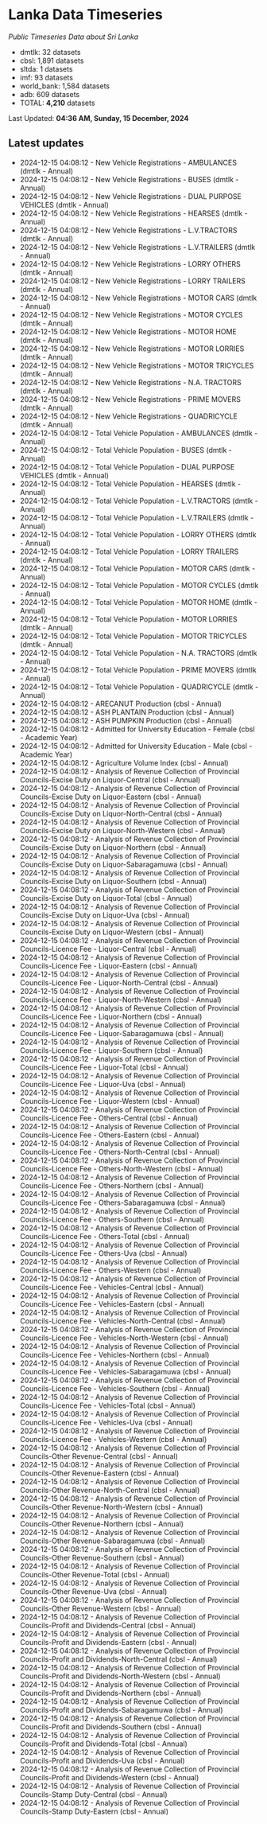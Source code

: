 # Lanka Data Timeseries
*Public Timeseries Data about Sri Lanka*

* dmtlk: 32 datasets
* cbsl: 1,891 datasets
* sltda: 1 datasets
* imf: 93 datasets
* world_bank: 1,584 datasets
* adb: 609 datasets
* TOTAL: **4,210** datasets

Last Updated: **04:36 AM, Sunday, 15 December, 2024**

## Latest updates

* 2024-12-15 04:08:12 - New Vehicle Registrations - AMBULANCES (dmtlk - Annual)
* 2024-12-15 04:08:12 - New Vehicle Registrations - BUSES (dmtlk - Annual)
* 2024-12-15 04:08:12 - New Vehicle Registrations - DUAL PURPOSE VEHICLES (dmtlk - Annual)
* 2024-12-15 04:08:12 - New Vehicle Registrations - HEARSES (dmtlk - Annual)
* 2024-12-15 04:08:12 - New Vehicle Registrations - L.V.TRACTORS (dmtlk - Annual)
* 2024-12-15 04:08:12 - New Vehicle Registrations - L.V.TRAILERS (dmtlk - Annual)
* 2024-12-15 04:08:12 - New Vehicle Registrations - LORRY OTHERS (dmtlk - Annual)
* 2024-12-15 04:08:12 - New Vehicle Registrations - LORRY TRAILERS (dmtlk - Annual)
* 2024-12-15 04:08:12 - New Vehicle Registrations - MOTOR CARS (dmtlk - Annual)
* 2024-12-15 04:08:12 - New Vehicle Registrations - MOTOR CYCLES (dmtlk - Annual)
* 2024-12-15 04:08:12 - New Vehicle Registrations - MOTOR HOME (dmtlk - Annual)
* 2024-12-15 04:08:12 - New Vehicle Registrations - MOTOR LORRIES (dmtlk - Annual)
* 2024-12-15 04:08:12 - New Vehicle Registrations - MOTOR TRICYCLES (dmtlk - Annual)
* 2024-12-15 04:08:12 - New Vehicle Registrations - N.A. TRACTORS (dmtlk - Annual)
* 2024-12-15 04:08:12 - New Vehicle Registrations - PRIME MOVERS (dmtlk - Annual)
* 2024-12-15 04:08:12 - New Vehicle Registrations - QUADRICYCLE (dmtlk - Annual)
* 2024-12-15 04:08:12 - Total Vehicle Population - AMBULANCES (dmtlk - Annual)
* 2024-12-15 04:08:12 - Total Vehicle Population - BUSES (dmtlk - Annual)
* 2024-12-15 04:08:12 - Total Vehicle Population - DUAL PURPOSE VEHICLES (dmtlk - Annual)
* 2024-12-15 04:08:12 - Total Vehicle Population - HEARSES (dmtlk - Annual)
* 2024-12-15 04:08:12 - Total Vehicle Population - L.V.TRACTORS (dmtlk - Annual)
* 2024-12-15 04:08:12 - Total Vehicle Population - L.V.TRAILERS (dmtlk - Annual)
* 2024-12-15 04:08:12 - Total Vehicle Population - LORRY OTHERS (dmtlk - Annual)
* 2024-12-15 04:08:12 - Total Vehicle Population - LORRY TRAILERS (dmtlk - Annual)
* 2024-12-15 04:08:12 - Total Vehicle Population - MOTOR CARS (dmtlk - Annual)
* 2024-12-15 04:08:12 - Total Vehicle Population - MOTOR CYCLES (dmtlk - Annual)
* 2024-12-15 04:08:12 - Total Vehicle Population - MOTOR HOME (dmtlk - Annual)
* 2024-12-15 04:08:12 - Total Vehicle Population - MOTOR LORRIES (dmtlk - Annual)
* 2024-12-15 04:08:12 - Total Vehicle Population - MOTOR TRICYCLES (dmtlk - Annual)
* 2024-12-15 04:08:12 - Total Vehicle Population - N.A. TRACTORS (dmtlk - Annual)
* 2024-12-15 04:08:12 - Total Vehicle Population - PRIME MOVERS (dmtlk - Annual)
* 2024-12-15 04:08:12 - Total Vehicle Population - QUADRICYCLE (dmtlk - Annual)
* 2024-12-15 04:08:12 - ARECANUT Production (cbsl - Annual)
* 2024-12-15 04:08:12 - ASH PLANTAIN Production (cbsl - Annual)
* 2024-12-15 04:08:12 - ASH PUMPKIN Production (cbsl - Annual)
* 2024-12-15 04:08:12 - Admitted for University Education - Female (cbsl - Academic Year)
* 2024-12-15 04:08:12 - Admitted for University Education - Male (cbsl - Academic Year)
* 2024-12-15 04:08:12 - Agriculture Volume Index (cbsl - Annual)
* 2024-12-15 04:08:12 - Analysis of Revenue Collection of Provincial Councils-Excise Duty on Liquor-Central (cbsl - Annual)
* 2024-12-15 04:08:12 - Analysis of Revenue Collection of Provincial Councils-Excise Duty on Liquor-Eastern (cbsl - Annual)
* 2024-12-15 04:08:12 - Analysis of Revenue Collection of Provincial Councils-Excise Duty on Liquor-North-Central (cbsl - Annual)
* 2024-12-15 04:08:12 - Analysis of Revenue Collection of Provincial Councils-Excise Duty on Liquor-North-Western (cbsl - Annual)
* 2024-12-15 04:08:12 - Analysis of Revenue Collection of Provincial Councils-Excise Duty on Liquor-Northern (cbsl - Annual)
* 2024-12-15 04:08:12 - Analysis of Revenue Collection of Provincial Councils-Excise Duty on Liquor-Sabaragamuwa (cbsl - Annual)
* 2024-12-15 04:08:12 - Analysis of Revenue Collection of Provincial Councils-Excise Duty on Liquor-Southern (cbsl - Annual)
* 2024-12-15 04:08:12 - Analysis of Revenue Collection of Provincial Councils-Excise Duty on Liquor-Total (cbsl - Annual)
* 2024-12-15 04:08:12 - Analysis of Revenue Collection of Provincial Councils-Excise Duty on Liquor-Uva (cbsl - Annual)
* 2024-12-15 04:08:12 - Analysis of Revenue Collection of Provincial Councils-Excise Duty on Liquor-Western (cbsl - Annual)
* 2024-12-15 04:08:12 - Analysis of Revenue Collection of Provincial Councils-Licence Fee - Liquor-Central (cbsl - Annual)
* 2024-12-15 04:08:12 - Analysis of Revenue Collection of Provincial Councils-Licence Fee - Liquor-Eastern (cbsl - Annual)
* 2024-12-15 04:08:12 - Analysis of Revenue Collection of Provincial Councils-Licence Fee - Liquor-North-Central (cbsl - Annual)
* 2024-12-15 04:08:12 - Analysis of Revenue Collection of Provincial Councils-Licence Fee - Liquor-North-Western (cbsl - Annual)
* 2024-12-15 04:08:12 - Analysis of Revenue Collection of Provincial Councils-Licence Fee - Liquor-Northern (cbsl - Annual)
* 2024-12-15 04:08:12 - Analysis of Revenue Collection of Provincial Councils-Licence Fee - Liquor-Sabaragamuwa (cbsl - Annual)
* 2024-12-15 04:08:12 - Analysis of Revenue Collection of Provincial Councils-Licence Fee - Liquor-Southern (cbsl - Annual)
* 2024-12-15 04:08:12 - Analysis of Revenue Collection of Provincial Councils-Licence Fee - Liquor-Total (cbsl - Annual)
* 2024-12-15 04:08:12 - Analysis of Revenue Collection of Provincial Councils-Licence Fee - Liquor-Uva (cbsl - Annual)
* 2024-12-15 04:08:12 - Analysis of Revenue Collection of Provincial Councils-Licence Fee - Liquor-Western (cbsl - Annual)
* 2024-12-15 04:08:12 - Analysis of Revenue Collection of Provincial Councils-Licence Fee - Others-Central (cbsl - Annual)
* 2024-12-15 04:08:12 - Analysis of Revenue Collection of Provincial Councils-Licence Fee - Others-Eastern (cbsl - Annual)
* 2024-12-15 04:08:12 - Analysis of Revenue Collection of Provincial Councils-Licence Fee - Others-North-Central (cbsl - Annual)
* 2024-12-15 04:08:12 - Analysis of Revenue Collection of Provincial Councils-Licence Fee - Others-North-Western (cbsl - Annual)
* 2024-12-15 04:08:12 - Analysis of Revenue Collection of Provincial Councils-Licence Fee - Others-Northern (cbsl - Annual)
* 2024-12-15 04:08:12 - Analysis of Revenue Collection of Provincial Councils-Licence Fee - Others-Sabaragamuwa (cbsl - Annual)
* 2024-12-15 04:08:12 - Analysis of Revenue Collection of Provincial Councils-Licence Fee - Others-Southern (cbsl - Annual)
* 2024-12-15 04:08:12 - Analysis of Revenue Collection of Provincial Councils-Licence Fee - Others-Total (cbsl - Annual)
* 2024-12-15 04:08:12 - Analysis of Revenue Collection of Provincial Councils-Licence Fee - Others-Uva (cbsl - Annual)
* 2024-12-15 04:08:12 - Analysis of Revenue Collection of Provincial Councils-Licence Fee - Others-Western (cbsl - Annual)
* 2024-12-15 04:08:12 - Analysis of Revenue Collection of Provincial Councils-Licence Fee - Vehicles-Central (cbsl - Annual)
* 2024-12-15 04:08:12 - Analysis of Revenue Collection of Provincial Councils-Licence Fee - Vehicles-Eastern (cbsl - Annual)
* 2024-12-15 04:08:12 - Analysis of Revenue Collection of Provincial Councils-Licence Fee - Vehicles-North-Central (cbsl - Annual)
* 2024-12-15 04:08:12 - Analysis of Revenue Collection of Provincial Councils-Licence Fee - Vehicles-North-Western (cbsl - Annual)
* 2024-12-15 04:08:12 - Analysis of Revenue Collection of Provincial Councils-Licence Fee - Vehicles-Northern (cbsl - Annual)
* 2024-12-15 04:08:12 - Analysis of Revenue Collection of Provincial Councils-Licence Fee - Vehicles-Sabaragamuwa (cbsl - Annual)
* 2024-12-15 04:08:12 - Analysis of Revenue Collection of Provincial Councils-Licence Fee - Vehicles-Southern (cbsl - Annual)
* 2024-12-15 04:08:12 - Analysis of Revenue Collection of Provincial Councils-Licence Fee - Vehicles-Total (cbsl - Annual)
* 2024-12-15 04:08:12 - Analysis of Revenue Collection of Provincial Councils-Licence Fee - Vehicles-Uva (cbsl - Annual)
* 2024-12-15 04:08:12 - Analysis of Revenue Collection of Provincial Councils-Licence Fee - Vehicles-Western (cbsl - Annual)
* 2024-12-15 04:08:12 - Analysis of Revenue Collection of Provincial Councils-Other Revenue-Central (cbsl - Annual)
* 2024-12-15 04:08:12 - Analysis of Revenue Collection of Provincial Councils-Other Revenue-Eastern (cbsl - Annual)
* 2024-12-15 04:08:12 - Analysis of Revenue Collection of Provincial Councils-Other Revenue-North-Central (cbsl - Annual)
* 2024-12-15 04:08:12 - Analysis of Revenue Collection of Provincial Councils-Other Revenue-North-Western (cbsl - Annual)
* 2024-12-15 04:08:12 - Analysis of Revenue Collection of Provincial Councils-Other Revenue-Northern (cbsl - Annual)
* 2024-12-15 04:08:12 - Analysis of Revenue Collection of Provincial Councils-Other Revenue-Sabaragamuwa (cbsl - Annual)
* 2024-12-15 04:08:12 - Analysis of Revenue Collection of Provincial Councils-Other Revenue-Southern (cbsl - Annual)
* 2024-12-15 04:08:12 - Analysis of Revenue Collection of Provincial Councils-Other Revenue-Total (cbsl - Annual)
* 2024-12-15 04:08:12 - Analysis of Revenue Collection of Provincial Councils-Other Revenue-Uva (cbsl - Annual)
* 2024-12-15 04:08:12 - Analysis of Revenue Collection of Provincial Councils-Other Revenue-Western (cbsl - Annual)
* 2024-12-15 04:08:12 - Analysis of Revenue Collection of Provincial Councils-Profit and Dividends-Central (cbsl - Annual)
* 2024-12-15 04:08:12 - Analysis of Revenue Collection of Provincial Councils-Profit and Dividends-Eastern (cbsl - Annual)
* 2024-12-15 04:08:12 - Analysis of Revenue Collection of Provincial Councils-Profit and Dividends-North-Central (cbsl - Annual)
* 2024-12-15 04:08:12 - Analysis of Revenue Collection of Provincial Councils-Profit and Dividends-North-Western (cbsl - Annual)
* 2024-12-15 04:08:12 - Analysis of Revenue Collection of Provincial Councils-Profit and Dividends-Northern (cbsl - Annual)
* 2024-12-15 04:08:12 - Analysis of Revenue Collection of Provincial Councils-Profit and Dividends-Sabaragamuwa (cbsl - Annual)
* 2024-12-15 04:08:12 - Analysis of Revenue Collection of Provincial Councils-Profit and Dividends-Southern (cbsl - Annual)
* 2024-12-15 04:08:12 - Analysis of Revenue Collection of Provincial Councils-Profit and Dividends-Total (cbsl - Annual)
* 2024-12-15 04:08:12 - Analysis of Revenue Collection of Provincial Councils-Profit and Dividends-Uva (cbsl - Annual)
* 2024-12-15 04:08:12 - Analysis of Revenue Collection of Provincial Councils-Profit and Dividends-Western (cbsl - Annual)
* 2024-12-15 04:08:12 - Analysis of Revenue Collection of Provincial Councils-Stamp Duty-Central (cbsl - Annual)
* 2024-12-15 04:08:12 - Analysis of Revenue Collection of Provincial Councils-Stamp Duty-Eastern (cbsl - Annual)